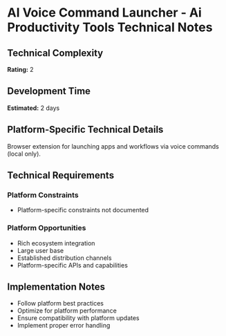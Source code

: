 # AI Voice Command Launcher - Ai Productivity Tools Technical Notes

## Technical Complexity
**Rating:** 2

## Development Time
**Estimated:** 2 days

## Platform-Specific Technical Details
Browser extension for launching apps and workflows via voice commands (local only).

## Technical Requirements

### Platform Constraints
- Platform-specific constraints not documented

### Platform Opportunities
- Rich ecosystem integration
- Large user base
- Established distribution channels
- Platform-specific APIs and capabilities

## Implementation Notes
- Follow platform best practices
- Optimize for platform performance
- Ensure compatibility with platform updates
- Implement proper error handling
